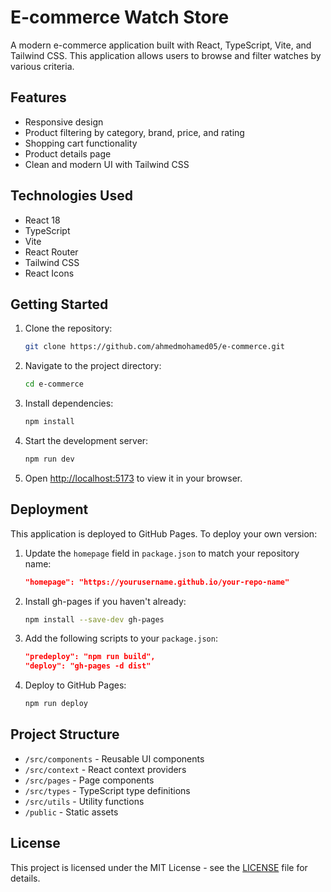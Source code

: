 # E-commerce Watch Store

A modern e-commerce application built with React, TypeScript, Vite, and Tailwind CSS. This application allows users to browse and filter watches by various criteria.

## Features

- Responsive design
- Product filtering by category, brand, price, and rating
- Shopping cart functionality
- Product details page
- Clean and modern UI with Tailwind CSS

## Technologies Used

- React 18
- TypeScript
- Vite
- React Router
- Tailwind CSS
- React Icons

## Getting Started

1. Clone the repository:
   ```bash
   git clone https://github.com/ahmedmohamed05/e-commerce.git
   ```

2. Navigate to the project directory:
   ```bash
   cd e-commerce
   ```

3. Install dependencies:
   ```bash
   npm install
   ```

4. Start the development server:
   ```bash
   npm run dev
   ```

5. Open [http://localhost:5173](http://localhost:5173) to view it in your browser.

## Deployment

This application is deployed to GitHub Pages. To deploy your own version:

1. Update the `homepage` field in `package.json` to match your repository name:
   ```json
   "homepage": "https://yourusername.github.io/your-repo-name"
   ```

2. Install gh-pages if you haven't already:
   ```bash
   npm install --save-dev gh-pages
   ```

3. Add the following scripts to your `package.json`:
   ```json
   "predeploy": "npm run build",
   "deploy": "gh-pages -d dist"
   ```

4. Deploy to GitHub Pages:
   ```bash
   npm run deploy
   ```

## Project Structure

- `/src/components` - Reusable UI components
- `/src/context` - React context providers
- `/src/pages` - Page components
- `/src/types` - TypeScript type definitions
- `/src/utils` - Utility functions
- `/public` - Static assets

## License

This project is licensed under the MIT License - see the [LICENSE](LICENSE) file for details.
